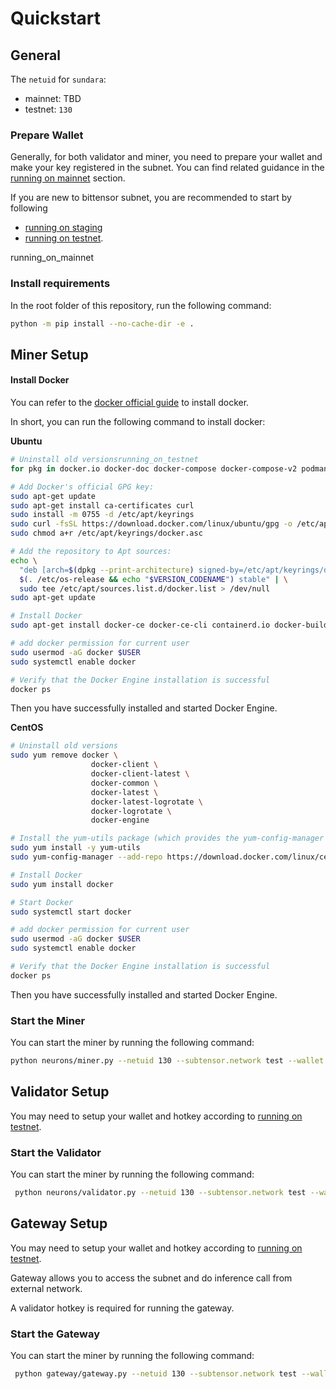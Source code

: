 # Quickstart

## General

The `netuid` for `sundara`:
* mainnet: TBD
* testnet: `130` 


### Prepare Wallet

Generally, for both validator and miner, you need to prepare your wallet and make your key registered in the subnet. You can find related guidance in the [running on mainnet](./running_on_mainnet.md) section.

If you are new to bittensor subnet, you are recommended to start by following
- [running on staging](./running_on_staging.md)
- [running on testnet](./running_on_testnet.md).

running_on_mainnet
### Install requirements

In the root folder of this repository, run the following command:
```bash
python -m pip install --no-cache-dir -e .
```

## Miner Setup

#### Install Docker

You can refer to the [docker official guide](https://docs.docker.com/engine/install/) to install docker.

In short, you can run the following command to install docker:

**Ubuntu**

```bash
# Uninstall old versionsrunning_on_testnet
for pkg in docker.io docker-doc docker-compose docker-compose-v2 podman-docker containerd runc; do sudo apt-get remove $pkg; done

# Add Docker's official GPG key:
sudo apt-get update
sudo apt-get install ca-certificates curl
sudo install -m 0755 -d /etc/apt/keyrings
sudo curl -fsSL https://download.docker.com/linux/ubuntu/gpg -o /etc/apt/keyrings/docker.asc
sudo chmod a+r /etc/apt/keyrings/docker.asc

# Add the repository to Apt sources:
echo \
  "deb [arch=$(dpkg --print-architecture) signed-by=/etc/apt/keyrings/docker.asc] https://download.docker.com/linux/ubuntu \
  $(. /etc/os-release && echo "$VERSION_CODENAME") stable" | \
  sudo tee /etc/apt/sources.list.d/docker.list > /dev/null
sudo apt-get update

# Install Docker
sudo apt-get install docker-ce docker-ce-cli containerd.io docker-buildx-plugin docker-compose-plugin

# add docker permission for current user
sudo usermod -aG docker $USER
sudo systemctl enable docker

# Verify that the Docker Engine installation is successful
docker ps
```
Then you have successfully installed and started Docker Engine.

**CentOS**

```bash
# Uninstall old versions
sudo yum remove docker \
                  docker-client \
                  docker-client-latest \
                  docker-common \
                  docker-latest \
                  docker-latest-logrotate \
                  docker-logrotate \
                  docker-engine

# Install the yum-utils package (which provides the yum-config-manager utility) and set up the repository
sudo yum install -y yum-utils
sudo yum-config-manager --add-repo https://download.docker.com/linux/centos/docker-ce.repo

# Install Docker
sudo yum install docker

# Start Docker
sudo systemctl start docker

# add docker permission for current user
sudo usermod -aG docker $USER
sudo systemctl enable docker

# Verify that the Docker Engine installation is successful
docker ps
```

Then you have successfully installed and started Docker Engine.

### Start the Miner

You can start the miner by running the following command:

```bash
python neurons/miner.py --netuid 130 --subtensor.network test --wallet.name miner --wallet.hotkey default --logging.debug --blacklist.force_validator_permit  --engine.name ollama --engine.models llama2,mistral
```

## Validator Setup

You may need to setup your wallet and hotkey according to [running on testnet](./docs/running_on_testnet.md).

### Start the Validator

You can start the miner by running the following command:

```bash
 python neurons/validator.py --netuid 130 --subtensor.network test --wallet.name miner --wallet.hotkey default --logging.debug --engine.name ollama --engine.models llama2,mistral

```

## Gateway Setup

You may need to setup your wallet and hotkey according to [running on testnet](./docs/running_on_testnet.md).

Gateway allows you to access the subnet and do inference call from external network.

A validator hotkey is required for running the gateway.

### Start the Gateway

You can start the miner by running the following command:

```bash
 python gateway/gateway.py --netuid 130 --subtensor.network test --wallet.name validator --wallet.hotkey default --logging.debug
```